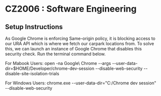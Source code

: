 # CZ2006 : Software Engineering

## Setup Instructions
As Google Chrome is enforcing Same-origin policy, it is blocking access to our URA API which is where we fetch our carpark locations from. 
To solve this, we can launch an instance of Google Chrome that disables this security check. Run the terminal command below.


For Mabook Users:
open -na Google\ Chrome --args --user-data-dir=$HOME/Developer/chrome-dev-session --disable-web-security --disable-site-isolation-trials

For Windows Users:
chrome.exe --user-data-dir="C:/Chrome dev session" --disable-web-security
